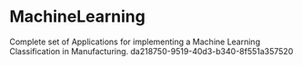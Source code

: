 # MachineLearning
Complete set of Applications for implementing a Machine Learning Classification in Manufacturing.
da218750-9519-40d3-b340-8f551a357520
